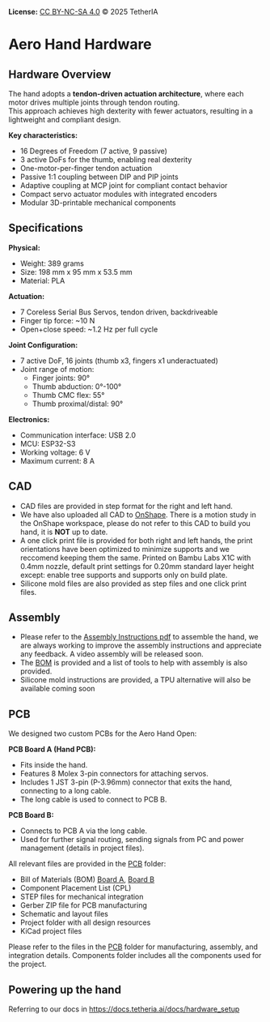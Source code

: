 **License:** [CC BY-NC-SA 4.0](https://creativecommons.org/licenses/by-nc-sa/4.0/) © 2025 TetherIA


# Aero Hand Hardware

## Hardware Overview

The hand adopts a **tendon-driven actuation architecture**, where each motor drives multiple joints through tendon routing.  
This approach achieves high dexterity with fewer actuators, resulting in a lightweight and compliant design.

**Key characteristics:**
- 16 Degrees of Freedom (7 active, 9 passive)
- 3 active DoFs for the thumb, enabling real dexterity
- One-motor-per-finger tendon actuation
- Passive 1:1 coupling between DIP and PIP joints
- Adaptive coupling at MCP joint for compliant contact behavior
- Compact servo actuator modules with integrated encoders
- Modular 3D-printable mechanical components

## Specifications

**Physical:**
- Weight: 389 grams
- Size: 198 mm x 95 mm x 53.5 mm
- Material: PLA

**Actuation:**
- 7 Coreless Serial Bus Servos, tendon driven, backdriveable
- Finger tip force: ~10 N
- Open+close speed: ~1.2 Hz per full cycle

**Joint Configuration:**
- 7 active DoF, 16 joints (thumb x3, fingers x1 underactuated)
- Joint range of motion:
  - Finger joints: 90°
  - Thumb abduction: 0°-100°
  - Thumb CMC flex: 55°
  - Thumb proximal/distal: 90°

**Electronics:**
- Communication interface: USB 2.0
- MCU: ESP32-S3
- Working voltage: 6 V
- Maximum current: 8 A


## CAD 
- CAD files are provided in step format for the right and left hand.
- We have also uploaded all CAD to [OnShape](https://cad.onshape.com/documents/afc7e0ca7eb6d412ec8771f8/w/bc4d7e45e17e23d622d2bad2/e/1e3862db4d4df7d9dca6f286?renderMode=0&uiState=68e5abd64106f26dc459da44). There is a motion study in the OnShape workspace, please do not refer to this CAD to build you hand, it is **NOT** up to date.
- A one click print file is provided for both right and left hands, the print orientations have been optimized to minimize supports and we reccomend keeping them the same. Printed on Bambu Labs X1C with 0.4mm nozzle, default print settings for 0.20mm standard layer height except: enable tree supports and supports only on build plate.
- Silicone mold files are also provided as step files and one click print files.

## Assembly
- Please refer to the [Assembly Instructions pdf](https://docs.tetheria.ai/docs/assembly) to assemble the hand, we are always working to improve the assembly instructions and appreciate any feedback. A video assembly will be released soon.
- The [BOM](Assembly/BOM.csv) is provided and a list of tools to help with assembly is also provided.
- Silicone mold instructions are provided, a TPU alternative will also be available coming soon


## PCB
We designed two custom PCBs for the Aero Hand Open:

**PCB Board A (Hand PCB):**
- Fits inside the hand.
- Features 8 Molex 3-pin connectors for attaching servos.
- Includes 1 JST 3-pin (P-3.96mm) connector that exits the hand, connecting to a long cable.
- The long cable is used to connect to PCB B.

**PCB Board B:**
- Connects to PCB A via the long cable.
- Used for further signal routing, sending signals from PC and power management (details in project files).

All relevant files are provided in the [PCB](./PCB) folder:
- Bill of Materials (BOM) [Board A](./PCB/Aero_hand_open_boarda/PCB%20BOM%20-%20BoardA_BOM.csv), [Board B](./PCB/Aero_hand_open_boardb/PCB%20BOM%20-%20BoardB_BOM.csv)
- Component Placement List (CPL)
- STEP files for mechanical integration
- Gerber ZIP file for PCB manufacturing
- Schematic and layout files
- Project folder with all design resources
- KiCad project files

Please refer to the files in the [PCB](./PCB) folder for manufacturing, assembly, and integration details. Components folder includes all the components used for the project.


## Powering up the hand

Referring to our docs in https://docs.tetheria.ai/docs/hardware_setup



